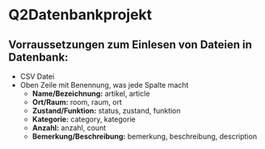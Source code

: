 # Q2Datenbankprojekt

## Vorraussetzungen zum Einlesen von Dateien in Datenbank:

- CSV Datei
- Oben Zeile mit Benennung, was jede Spalte macht
  - **Name/Bezeichnung:**  artikel, article
  - **Ort/Raum:** room, raum, ort
  - **Zustand/Funktion:** status, zustand, funktion
  - **Kategorie:** category, kategorie
  - **Anzahl:** anzahl, count
  - **Bemerkung/Beschreibung:** bemerkung, beschreibung, description
